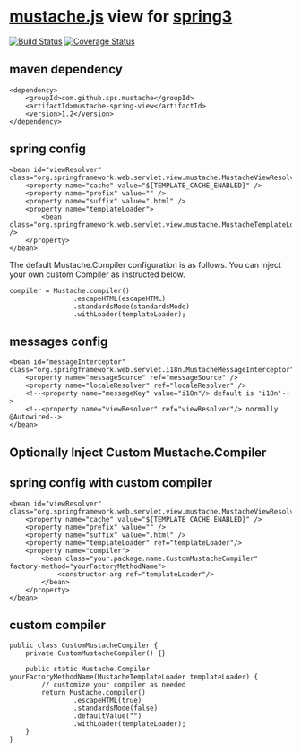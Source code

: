 [mustache.js](http://mustache.github.com/mustache.5.html) view for [spring3](http://static.springsource.org/spring/docs/3.0.x/spring-framework-reference/html/mvc.html)
============================================================================

[![Build Status](https://travis-ci.org/sps/mustache-spring-view.png?branch=master)](https://travis-ci.org/sps/mustache-spring-view)
[![Coverage Status](https://coveralls.io/repos/sps/mustache-spring-view/badge.png?branch=master)](https://coveralls.io/r/sps/mustache-spring-view?branch=master)

maven dependency
-----------------

    <dependency>
        <groupId>com.github.sps.mustache</groupId>
        <artifactId>mustache-spring-view</artifactId>
        <version>1.2</version>
    </dependency>


spring config
-------------

    <bean id="viewResolver" class="org.springframework.web.servlet.view.mustache.MustacheViewResolver">
        <property name="cache" value="${TEMPLATE_CACHE_ENABLED}" />
        <property name="prefix" value="" />
        <property name="suffix" value=".html" />
        <property name="templateLoader">
            <bean class="org.springframework.web.servlet.view.mustache.MustacheTemplateLoader"" />
        </property>
    </bean>

The default Mustache.Compiler configuration is as follows. You can inject your own custom Compiler as instructed below.

    compiler = Mustache.compiler()
                    .escapeHTML(escapeHTML)
                    .standardsMode(standardsMode)
                    .withLoader(templateLoader);


messages config
---------------

    <bean id="messageInterceptor" class="org.springframework.web.servlet.i18n.MustacheMessageInterceptor">
        <property name="messageSource" ref="messageSource" />
        <property name="localeResolver" ref="localeResolver" />
        <!--<property name="messageKey" value="i18n"/> default is 'i18n'-->
        <!--<property name="viewResolver" ref="viewResolver"/> normally @Autowired-->
    </bean>

## Optionally Inject Custom Mustache.Compiler

spring config with custom compiler
----------------------------------

    <bean id="viewResolver" class="org.springframework.web.servlet.view.mustache.MustacheViewResolver">
        <property name="cache" value="${TEMPLATE_CACHE_ENABLED}" />
        <property name="prefix" value="" />
        <property name="suffix" value=".html" />
        <property name="templateLoader" ref="templateLoader"/>
        <property name="compiler">
            <bean class="your.package.name.CustomMustacheCompiler" factory-method="yourFactoryMethodName">
                <constructor-arg ref="templateLoader"/>
            </bean>
        </property>
    </bean>

custom compiler
---------------
    public class CustomMustacheCompiler {
        private CustomMustacheCompiler() {}

        public static Mustache.Compiler yourFactoryMethodName(MustacheTemplateLoader templateLoader) {
            // customize your compiler as needed
            return Mustache.compiler()
                    .escapeHTML(true)
                    .standardsMode(false)
                    .defaultValue("")
                    .withLoader(templateLoader);
        }
    }

